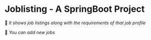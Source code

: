 # Joblisting - A SpringBoot Project

🍁 *It shows job listings along with the requirements of that job profile*
>
🍁 *You can add new jobs*
